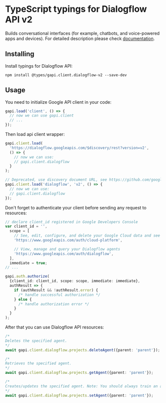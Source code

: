 # TypeScript typings for Dialogflow API v2

Builds conversational interfaces (for example, chatbots, and voice-powered apps and devices).
For detailed description please check [documentation](https://cloud.google.com/dialogflow/).

## Installing

Install typings for Dialogflow API:

```
npm install @types/gapi.client.dialogflow-v2 --save-dev
```

## Usage

You need to initialize Google API client in your code:

```typescript
gapi.load('client', () => {
  // now we can use gapi.client
  // ...
});
```

Then load api client wrapper:

```typescript
gapi.client.load(
  'https://dialogflow.googleapis.com/$discovery/rest?version=v2',
  () => {
    // now we can use:
    // gapi.client.dialogflow
  }
);
```

```typescript
// Deprecated, use discovery document URL, see https://github.com/google/google-api-javascript-client/blob/master/docs/reference.md#----gapiclientloadname----version----callback--
gapi.client.load('dialogflow', 'v2', () => {
  // now we can use:
  // gapi.client.dialogflow
});
```

Don't forget to authenticate your client before sending any request to resources:

```typescript
// declare client_id registered in Google Developers Console
var client_id = '',
  scope = [
    // See, edit, configure, and delete your Google Cloud data and see the email address for your Google Account.
    'https://www.googleapis.com/auth/cloud-platform',

    // View, manage and query your Dialogflow agents
    'https://www.googleapis.com/auth/dialogflow',
  ],
  immediate = true;
// ...

gapi.auth.authorize(
  {client_id: client_id, scope: scope, immediate: immediate},
  authResult => {
    if (authResult && !authResult.error) {
      /* handle successful authorization */
    } else {
      /* handle authorization error */
    }
  }
);
```

After that you can use Dialogflow API resources: <!-- TODO: make this work for multiple namespaces -->

```typescript
/*
Deletes the specified agent.
*/
await gapi.client.dialogflow.projects.deleteAgent({parent: 'parent'});

/*
Retrieves the specified agent.
*/
await gapi.client.dialogflow.projects.getAgent({parent: 'parent'});

/*
Creates/updates the specified agent. Note: You should always train an agent prior to sending it queries. See the [training documentation](https://cloud.google.com/dialogflow/es/docs/training).
*/
await gapi.client.dialogflow.projects.setAgent({parent: 'parent'});
```
